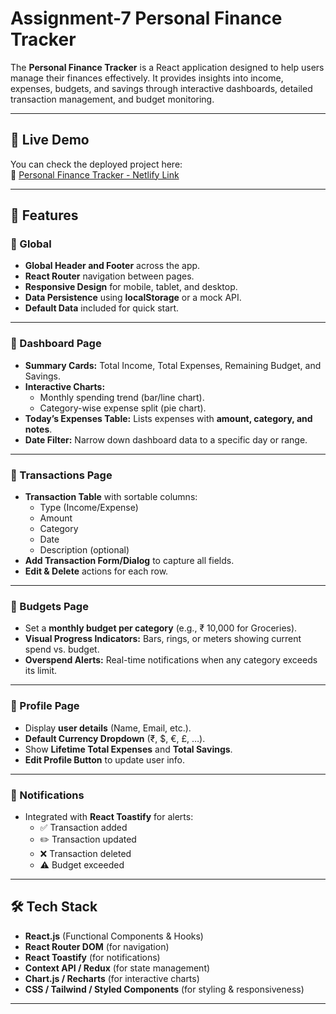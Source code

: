 # Assignment-7 Personal Finance Tracker

The **Personal Finance Tracker** is a React application designed to help users manage their finances effectively. It provides insights into income, expenses, budgets, and savings through interactive dashboards, detailed transaction management, and budget monitoring.  

---

## 🚀 Live Demo  
You can check the deployed project here:  
🔗 [Personal Finance Tracker - Netlify Link](https://personal-finance-tracker-project-sub.netlify.app/)

---

## 📌 Features

### 🔹 Global
- **Global Header and Footer** across the app.  
- **React Router** navigation between pages.  
- **Responsive Design** for mobile, tablet, and desktop.  
- **Data Persistence** using **localStorage** or a mock API.  
- **Default Data** included for quick start.  

---

### 🔹 Dashboard Page
- **Summary Cards:** Total Income, Total Expenses, Remaining Budget, and Savings.  
- **Interactive Charts:**  
  - Monthly spending trend (bar/line chart).  
  - Category-wise expense split (pie chart).  
- **Today’s Expenses Table:** Lists expenses with **amount, category, and notes**.  
- **Date Filter:** Narrow down dashboard data to a specific day or range.  

---

### 🔹 Transactions Page
- **Transaction Table** with sortable columns:  
  - Type (Income/Expense)  
  - Amount  
  - Category  
  - Date  
  - Description (optional)  
- **Add Transaction Form/Dialog** to capture all fields.  
- **Edit & Delete** actions for each row.  

---

### 🔹 Budgets Page
- Set a **monthly budget per category** (e.g., ₹ 10,000 for Groceries).  
- **Visual Progress Indicators:** Bars, rings, or meters showing current spend vs. budget.  
- **Overspend Alerts:** Real-time notifications when any category exceeds its limit.  

---

### 🔹 Profile Page
- Display **user details** (Name, Email, etc.).  
- **Default Currency Dropdown** (₹, $, €, £, …).  
- Show **Lifetime Total Expenses** and **Total Savings**.  
- **Edit Profile Button** to update user info.  

---

### 🔹 Notifications
- Integrated with **React Toastify** for alerts:  
  - ✅ Transaction added  
  - ✏️ Transaction updated  
  - ❌ Transaction deleted  
  - ⚠️ Budget exceeded  

---

## 🛠️ Tech Stack
- **React.js** (Functional Components & Hooks)  
- **React Router DOM** (for navigation)  
- **React Toastify** (for notifications)  
- **Context API / Redux** (for state management)  
- **Chart.js / Recharts** (for interactive charts)  
- **CSS / Tailwind / Styled Components** (for styling & responsiveness)  

---
